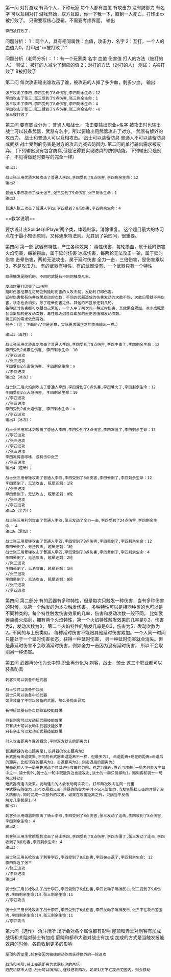 第一问
	对打游戏
	有两个人，下称玩家
	每个人都有血值
	有攻击力
	没有防御力
	有名字
	可以互相对打
	游戏开始，双方互殴，你一下我一下，直到一人死亡，打印出xx被打败了。
	只需要写核心逻辑，不需要考虑界面。
	输出

	李四被打败了.

问题分析：
	1：两个人，具有相同属性：血值，攻击力，名字
	2：互打，一个人的血值为0，打印出"xx被打败了."

问题分析（老师分析）：
	1：有一个玩家类
		名字
		血值
		伤害值
		打人的方法（被打的人）
			测试：
				被打的人减少了相应的值
	2：对打的方法（对打的人）
		测试：
			A被打败了
			B被打败了




第二问
	每次攻击输出谁攻击了谁，被攻击的人掉了多少血，剩多少血。
	输出:

	张三攻击了李四,李四受到了8点伤害,李四剩余生命：12
	李四攻击了张三,张三受到了9点伤害,张三剩余生命：1
	张三攻击了李四,李四受到了8点伤害,李四剩余生命：4
	李四攻击了张三,张三受到了9点伤害,张三剩余生命：-8
	张三被打败了






第三问
	要有职业分为： 普通人和战士。
	攻击要输出职业+名字
	被攻击时也输出
	战士可以装备武器，武器有名字。所以要输出用武器攻击了对方。
	武器有额外的攻击力。
	战士和普通人可以互相攻击。
	战士可以装备防具
	普通人不可以装备防具或武器
	战士受到的伤害是对方的攻击力减去防御力.
	第二问的单行输出需求被废弃。
	(下列输出没有包含防具,但是记得要实现防具的防御功能，下列输出只是例子，不见得做题时要写的完全一样)

	输出1:

	战士张三用优质木棒攻击了普通人李四,李四受到了8点伤害,李四剩余生命：12
	输出2：

	普通人李四攻击了战士张三,张三受到了9点伤害,张三剩余生命：1
	输出3：

	普通人张三攻击了普通人李四,李四受到了8点伤害,李四剩余生命：4







==教学说明==

要求设计出Solider和Player两个类，体现继承，消除重复。 这个题目最大的练习点在于最小知识原则，又称迪米特法则。尤其到了第四问，很重要。

第四问 第一部
	武器有特性，产生各种效果：
	毒性伤害，每轮损血，属于延时伤害
	火焰伤害，每轮损血，属于延时伤害
	冰冻伤害，每两轮无法攻击一轮，属于延时伤害
	击晕伤害，两轮无法攻击，属于延时伤害
	全力一击，三倍伤害，是伤害乘以3，不是攻击力。
	有的武器有特性，有的武器没有，一个武器只有一个特性

	效果触发是随机的。不同的武器有不同的触发几率。

	发动时要打印受了xx伤害
	延时伤害结算在每局受到延时伤害的人攻击前，发动时打印伤害。
	延时伤害都有伤害效果发动的次数，不同的武器造成的伤害发动的次数不同，次数归零就不再伤害，状态也会消失。除了眩晕伤害之外，其他的不显示还剩几轮。
	每种延时伤害都可以跟自己累加，一个人中了两次同一种延时伤害，其效果会累加。冰冻或眩晕各自累加的是发动次数，毒性或火焰各自累加的是伤害值和发动次数。
	第三问的需求依然有效。
	例子：（注：下面的//只是示意，实际要求跟正常的攻击输出一样。）

	输出1（毒性）:

	战士张三用优质毒剑攻击了普通人李四,李四受到了8点伤害,李四中毒了,李四剩余生命：12
	李四受到2点毒性伤害, 李四剩余生命：10
	//李四进攻
	//张三进攻
	李四受到2点毒性伤害, 李四剩余生命：x
	//李四进攻
	输出2（冰冻）：

	战士张三用火焰剑攻击了普通人李四,李四受到了8点伤害,李四着火了,李四剩余生命：12
	李四受到2点火焰伤害, 李四剩余生命：10
	//李四进攻
	//张三进攻
	李四受到2点火焰伤害, 李四剩余生命：x
	//李四进攻
	输出3（冰冻）：

	战士张三用寒冰剑攻击了普通人李四,李四受到了8点伤害,李四冻僵了,李四剩余生命：12
	//李四进攻
	//张三进攻
	//李四进攻
	//张三进攻
	李四冻得直哆嗦，没有击中张三
	//张三进攻
	输出4（眩晕）：

	战士张三用晕锤攻击了普通人李四,李四受到了8点伤害,李四晕倒了,李四剩余生命：12
	李四晕倒了，无法攻击, 眩晕还剩：1轮
	//张三进攻
	李四晕倒了，无法攻击, 眩晕还剩：0轮
	//张三进攻
	//李四进攻
	输出5（全力）：

	战士张三用利剑攻击了普通人李四,张三发动了全力一击,李四受到了24点伤害,李四剩余生命：-4
	输出6（累加）：

	战士张三用晕锤攻击了普通人李四,李四受到了8点伤害,李四晕倒了,李四剩余生命：12
	李四晕倒了，无法攻击, 眩晕还剩：1轮
	战士张三用晕锤攻击了普通人李四,李四受到了8点伤害,李四晕倒了,李四剩余生命：4
	李四晕倒了，无法攻击, 眩晕还剩：2轮
	//张三进攻
	李四晕倒了，无法攻击, 眩晕还剩：1轮
	//张三进攻
	李四晕倒了，无法攻击, 眩晕还剩：0轮
	//张三进攻
	//李四进攻    






第四问 第二部分
	有的武器有多种特性，但是每次只触发一种伤害，当有多种伤害的时候，以第一个触发的为本次触发伤害。
	多种特性可以是相同种类的也可以是不同种类的。每个特性触发伤害效果的几率，伤害和发动次数一般不同。
	比如武器超级火焰剑，拥有两个火焰特性，第一个火焰特性触发效果的几率是0.2，伤害为2，发动次数为3，
	第二个火焰特性的触发几率是0.3，伤害为5，发动次数为2。不同的与上例类似。
	每种延时伤害不能跟其他延时伤害累加。一个人同一时间只能处于一个延时伤害状态，获得一种延时伤害，
	另一种延时伤害就会消失。但是非延时伤害不会取消延时伤害，例如全力一击因为没有延时伤害，
	所以不会取消另一种伤害。






第五问
	武器再分化为长中短
	职业再分化为
	刺客，战士，骑士
	这三个职业都可以装备防具

	刺客只可以装备中短武器

	战士只可以装备中武器
	骑士只可以装备中长武器
	如果装备了不可以装备的武器，那么会抛出异常

	长中短武器有各自的职业技能效果

	只有刺客可以发动短武器技能效果
	只有战士可以发动中武器技能效果
	只有骑士可以发动长武器技能效果

	引入攻击距离与靠近概念,平时双方默认的距离为1

	普通武器的攻击距离是1,长兵器的攻击距离为2
	长武器有击退效果,不同的长武器击退距离不一样，但最多为2, 击退距离+现在的距离=击退后的距离，比如现在的距离为1，击退距离为2，则击退后的距离为3
	被击退的人下一局要先移动至可以进行攻击的范围，称之为靠近.靠近与攻击,一局内只能发生其中之一.骑士例外,骑士在一轮中既能靠近也能攻击,战士的一局只能移动1，而刺客和骑士一局可以移动2
	短武器有连击效果，发动连击的人会发动两次攻击，打印两次攻击在同一行里
	中武器有防御力,且可以隔挡反击,兵器的防御力平时不记入防御力,当发生隔挡反击的时候计算入防御力.同时完成一次额外的攻击，如果在攻击距离之外，只隔当不反击
	触发几率都是1／4
	输出1:

	刺客张三用峨眉刺攻击了骑士李四,李四受到了8点伤害,张三发动了连击,李四收到了8点伤害,李四剩余生命: 4
	输出2：

	刺客张三用冰雪峨眉刺攻击了骑士李四,李四受到了8点伤害,李四冻僵了,张三发动了连击,李四收到了8点伤害,李四剩余生命: 4
	输出3：

	骑士张三用长枪攻击了刺客李四,李四受到了8点伤害,李四被击退了,李四剩余生命: 12
	李四靠近了张三
	//张三进攻
	//李四进攻
	输出4：

	骑士张三用长枪攻击了战士李四,李四受到了6点伤害,李四发动了隔挡反击,张三受到了9点伤害.李四剩余生命:14,张三剩余生命:11
	//李四攻击

	骑士张三用长枪攻击了战士李四,李四受到了6点伤害,李四发动了隔挡反击,张三不在攻击范围内.李四剩余生命:14,张三剩余生命:11
	//李四攻击







第六问（选作）
	角斗场所
	场所会对各个属性都有影响
	屋顶和弄堂对刺客有加成
	战场和关隘对骑士有加成
	庭院和都市大道对战士有加成
	加成的方式是当触发技能效果的时候，各自收到更多的影响

	屋顶和弄堂里,刺客会因为敏捷的动作而获得额外的一轮进攻

	战场和关隘,骑士击退距离为武器标注的两倍
	庭院和都市大道,战士可以隔挡后,连续进攻两次，如果对方不在攻击范围内，则会移动
